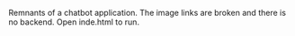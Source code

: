 Remnants of a chatbot application. The image links are broken and there is no backend. Open inde.html to run.
